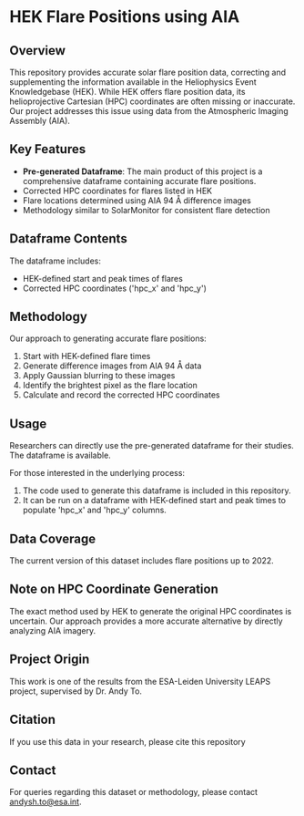 # HEK Flare Positions using AIA

## Overview

This repository provides accurate solar flare position data, correcting and supplementing the information available in the Heliophysics Event Knowledgebase (HEK). While HEK offers flare position data, its helioprojective Cartesian (HPC) coordinates are often missing or inaccurate. Our project addresses this issue using data from the Atmospheric Imaging Assembly (AIA).

## Key Features

- **Pre-generated Dataframe**: The main product of this project is a comprehensive dataframe containing accurate flare positions.
- Corrected HPC coordinates for flares listed in HEK
- Flare locations determined using AIA 94 Å difference images
- Methodology similar to SolarMonitor for consistent flare detection

## Dataframe Contents

The dataframe includes:
- HEK-defined start and peak times of flares
- Corrected HPC coordinates ('hpc_x' and 'hpc_y')

## Methodology

Our approach to generating accurate flare positions:
1. Start with HEK-defined flare times
2. Generate difference images from AIA 94 Å data
3. Apply Gaussian blurring to these images
4. Identify the brightest pixel as the flare location
5. Calculate and record the corrected HPC coordinates

## Usage

Researchers can directly use the pre-generated dataframe for their studies. The dataframe is available.

For those interested in the underlying process:
1. The code used to generate this dataframe is included in this repository.
2. It can be run on a dataframe with HEK-defined start and peak times to populate 'hpc_x' and 'hpc_y' columns.

## Data Coverage

The current version of this dataset includes flare positions up to 2022.

## Note on HPC Coordinate Generation

The exact method used by HEK to generate the original HPC coordinates is uncertain. Our approach provides a more accurate alternative by directly analyzing AIA imagery.

## Project Origin

This work is one of the results from the ESA-Leiden University LEAPS project, supervised by Dr. Andy To.

## Citation

If you use this data in your research, please cite this repository

## Contact

For queries regarding this dataset or methodology, please contact andysh.to@esa.int.
